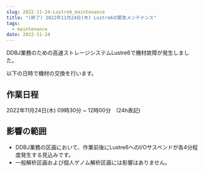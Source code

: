 ```yaml
---
slug: 2022-11-24-Lustre6_maintenance
title: "(終了) 2022年11月24日(木) Lustre6の緊急メンテナンス"
tags:
  - maintenance
date: 2022-11-24
---
```





DDBJ業務のための高速ストレージシステムLustre6で機材故障が発生しました。

以下の日時で機材の交換を行います。

<!-- truncate -->

## 作業日程

2022年11月24日(木) 09時30分 ~ 12時00分　(24h表記)

## 影響の範囲

- DDBJ業務の区画において、作業前後にLustre6へのI/Oサスペンドが各4分程度発生する見込みです。
- 一般解析区画および個人ゲノム解析区画には影響はありません。



